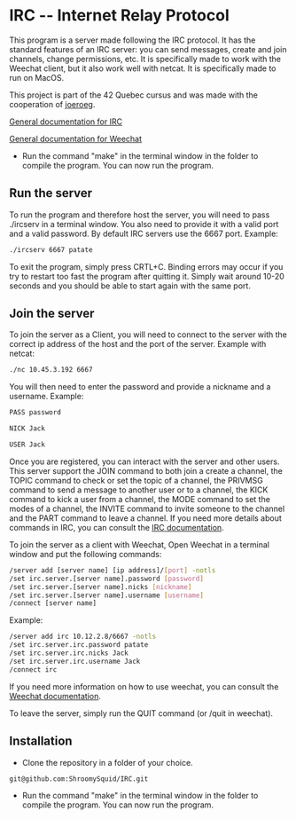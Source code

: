# IRC -- Internet Relay Protocol

This program is a server made following the IRC protocol. It has the standard features of an IRC server: you can send messages, create and join channels, change permissions, etc.
It is specifically made to work with the Weechat client, but it also work well with netcat. It is specifically made to run on MacOS.

This project is part of the 42 Quebec cursus and was made with the cooperation of [joeroeg](https://github.com/joeroeg).

[General documentation for IRC](https://modern.ircdocs.horse/)

[General documentation for Weechat](https://weechat.org/doc/)

- Run the command "make" in the terminal window in the folder to compile the program. You can now run the program.

## Run the server

To run the program and therefore host the server, you will need to pass ./ircserv in a terminal window. 
You also need to provide it with a valid port and a valid password. By default IRC servers use the 6667 port.
Example:
```bash
./ircserv 6667 patate
```
To exit the program, simply press CRTL+C. Binding errors may occur if you try to restart too fast the program after quitting it. Simply wait around 10-20 seconds and
you should be able to start again with the same port.

## Join the server

To join the server as a Client, you will need to connect to the server with the correct ip address of the host and the port of the server. 
Example with netcat:
```bash
./nc 10.45.3.192 6667
```

You will then need to enter the password and provide a nickname and a username.
Example:
```bash
PASS password
```
```bash
NICK Jack
```
```bash
USER Jack
```

Once you are registered, you can interact with the server and other users. This server support the JOIN command to both join a create a channel, the TOPIC command 
to check or set the topic of a channel, the PRIVMSG command to send a message to another user or to a channel, the KICK command to kick a user from a channel,
the MODE command to set the modes of a channel, the INVITE command to invite someone to the channel and the PART command to leave a channel.
If you need more details about commands in IRC, you can consult the [IRC documentation](https://modern.ircdocs.horse/).

To join the server as a client with Weechat, Open Weechat in a terminal window and put the following commands:

```bash
/server add [server name] [ip address]/[port] -notls
/set irc.server.[server name].password [password]
/set irc.server.[server name].nicks [nickname]
/set irc.server.[server name].username [username]
/connect [server name]
```

Example:
```bash
/server add irc 10.12.2.8/6667 -notls
/set irc.server.irc.password patate
/set irc.server.irc.nicks Jack
/set irc.server.irc.username Jack
/connect irc
```

If you need more information on how to use weechat, you can consult the [Weechat documentation](https://weechat.org/doc/).

To leave the server, simply run the QUIT command (or /quit in weechat).

## Installation

- Clone the repository in a folder of your choice.

```bash
git@github.com:ShroomySquid/IRC.git
```

- Run the command "make" in the terminal window in the folder to compile the program. You can now run the program.

